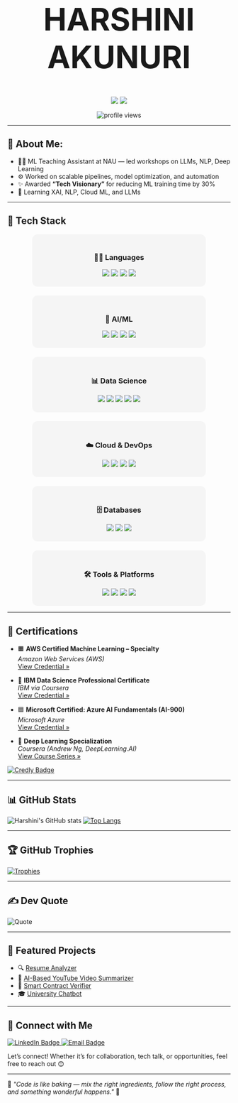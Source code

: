 <h1 align="center" style="font-size: 70px;"><strong>HARSHINI AKUNURI </strong></h1>
<p align="center">
  <img src="https://img.shields.io/badge/Data%20Scientist-FF1493?style=flat-square&labelColor=FF1493&color=white" />
  <img src="https://img.shields.io/badge/AI%2FML%20Engineer-FF1493?style=flat-square&labelColor=FF1493&color=white" />
</p>



<p align="center">
  <img src="https://komarev.com/ghpvc/?username=ha723-web&label=Profile%20views&color=FF1493&style=flat" alt="profile views" />
</p>

---

## 💫 About Me:

- 👩‍🏫 ML Teaching Assistant at NAU — led workshops on LLMs, NLP, Deep Learning
- ⚙️ Worked on scalable pipelines, model optimization, and automation
- ✨ Awarded **“Tech Visionary”** for reducing ML training time by 30%
- 🌱 Learning XAI, NLP, Cloud ML, and LLMs

---

## 🚀 Tech Stack

<div align="center">

  <!-- LANGUAGES -->
  <div style="background-color:#f5f5f5; border-radius:12px; padding:20px; width:70%; margin-bottom:20px;">
    <h3>👩‍💻 Languages</h3>
    <img src="https://img.shields.io/badge/Python-3776AB?style=for-the-badge&logo=python&logoColor=white"/>
    <img src="https://img.shields.io/badge/R-276DC3?style=for-the-badge&logo=r&logoColor=white"/>
    <img src="https://img.shields.io/badge/Java-F89820?style=for-the-badge&logo=java&logoColor=white"/>
    <img src="https://img.shields.io/badge/JavaScript-323330?style=for-the-badge&logo=javascript&logoColor=F7DF1E"/>
  </div>

  <!-- AI/ML -->
  <div style="background-color:#f5f5f5; border-radius:12px; padding:20px; width:70%; margin-bottom:20px;">
    <h3>🤖 AI/ML</h3>
    <img src="https://img.shields.io/badge/TensorFlow-FF6F00?style=for-the-badge&logo=tensorflow&logoColor=white"/>
    <img src="https://img.shields.io/badge/PyTorch-EE4C2C?style=for-the-badge&logo=pytorch&logoColor=white"/>
    <img src="https://img.shields.io/badge/Scikit--Learn-F7931E?style=for-the-badge&logo=scikit-learn&logoColor=white"/>
    <img src="https://img.shields.io/badge/Keras-D00000?style=for-the-badge&logo=keras&logoColor=white"/>
  </div>

  <!-- DATA SCIENCE -->
  <div style="background-color:#f5f5f5; border-radius:12px; padding:20px; width:70%; margin-bottom:20px;">
    <h3>📊 Data Science</h3>
    <img src="https://img.shields.io/badge/Pandas-150458?style=for-the-badge&logo=pandas&logoColor=white"/>
    <img src="https://img.shields.io/badge/Numpy-013243?style=for-the-badge&logo=numpy&logoColor=white"/>
    <img src="https://img.shields.io/badge/Jupyter-F37626?style=for-the-badge&logo=jupyter&logoColor=white"/>
    <img src="https://img.shields.io/badge/Matplotlib-11557C?style=for-the-badge&logo=matplotlib&logoColor=white"/>
    <img src="https://img.shields.io/badge/Seaborn-3776AB?style=for-the-badge"/>
  </div>

  <!-- CLOUD -->
  <div style="background-color:#f5f5f5; border-radius:12px; padding:20px; width:70%; margin-bottom:20px;">
    <h3>☁️ Cloud & DevOps</h3>
    <img src="https://img.shields.io/badge/AWS-232F3E?style=for-the-badge&logo=amazon-aws&logoColor=white"/>
    <img src="https://img.shields.io/badge/Azure-0078D4?style=for-the-badge&logo=microsoft-azure&logoColor=white"/>
    <img src="https://img.shields.io/badge/Docker-2496ED?style=for-the-badge&logo=docker&logoColor=white"/>
    <img src="https://img.shields.io/badge/Kubernetes-326CE5?style=for-the-badge&logo=kubernetes&logoColor=white"/>
  </div>

  <!-- DATABASES -->
  <div style="background-color:#f5f5f5; border-radius:12px; padding:20px; width:70%; margin-bottom:20px;">
    <h3>🗄️ Databases</h3>
    <img src="https://img.shields.io/badge/MongoDB-47A248?style=for-the-badge&logo=mongodb&logoColor=white"/>
    <img src="https://img.shields.io/badge/PostgreSQL-336791?style=for-the-badge&logo=postgresql&logoColor=white"/>
    <img src="https://img.shields.io/badge/MySQL-00758F?style=for-the-badge&logo=mysql&logoColor=white"/>
  </div>

  <!-- TOOLS -->
  <div style="background-color:#f5f5f5; border-radius:12px; padding:20px; width:70%;">
    <h3>🛠️ Tools & Platforms</h3>
    <img src="https://img.shields.io/badge/Git-F05032?style=for-the-badge&logo=git&logoColor=white"/>
    <img src="https://img.shields.io/badge/GitHub-181717?style=for-the-badge&logo=github&logoColor=white"/>
    <img src="https://img.shields.io/badge/Jira-0052CC?style=for-the-badge&logo=jira&logoColor=white"/>
    <img src="https://img.shields.io/badge/VS%20Code-007ACC?style=for-the-badge&logo=visual-studio-code&logoColor=white"/>
  </div>

</div>

---

## 📜 Certifications

- 🟧 **AWS Certified Machine Learning – Specialty**  
  *Amazon Web Services (AWS)*  
  [View Credential »](https://www.credly.com/users/harshini-akunuri.ce534512/badges)

- 🔵 **IBM Data Science Professional Certificate**  
  *IBM via Coursera*  
  [View Credential »](https://www.credly.com/users/harshini-akunuri.ce534512/badges)

- 🟦 **Microsoft Certified: Azure AI Fundamentals (AI-900)**  
  *Microsoft Azure*  
  [View Credential »](https://www.credly.com/users/harshini-akunuri.ce534512/badges)

- 🧠 **Deep Learning Specialization**  
  *Coursera (Andrew Ng, DeepLearning.AI)*  
  [View Course Series »](https://www.coursera.org/specializations/deep-learning)

[![Credly Badge](https://img.shields.io/badge/View%20All%20Badges-Credly-yellow?style=for-the-badge&logo=credly)](https://www.credly.com/users/harshini-akunuri.ce534512/badges)

--- 

## 📊 GitHub Stats

![Harshini's GitHub stats](https://github-readme-stats.vercel.app/api?username=ha723-web&show_icons=true&theme=tokyonight)
[![Top Langs](https://github-readme-stats.vercel.app/api/top-langs/?username=ha723-web&layout=compact&theme=tokyonight)](https://github.com/ha723-web)

---

## 🏆 GitHub Trophies
[![Trophies](https://github-profile-trophy.vercel.app/?username=ha723-web&theme=radical&margin-w=10&no-bg=true)](https://github.com/ryo-ma/github-profile-trophy)

---

## ✍️ Dev Quote
![Quote](https://quotes-github-readme.vercel.app/api?type=horizontal&theme=dark)

---

## 📌 Featured Projects

- 🔍 [Resume Analyzer](https://github.com/ha723-web/Resume-Analyzer)
- 🤖 [AI-Based YouTube Video Summarizer](https://github.com/ha723-web/AI-Based-Youtube-Video-Summarizer-)
- 🔐 [Smart Contract Verifier](https://github.com/ha723-web/Smart-Contract-Verifier-)
- 🎓 [University Chatbot](https://github.com/ha723-web/University-Course-Syllabus-Chatbot)

---

## 🔗 Connect with Me

<a href="https://www.linkedin.com/in/harshini-akunuri/" target="_blank">
  <img src="https://img.shields.io/badge/LinkedIn-Harshini%20Akunuri-blue?style=flat&logo=linkedin" alt="LinkedIn Badge"/>
</a>
<a href="mailto:harshiniakunuri59@gmail.com">
  <img src="https://img.shields.io/badge/Email-harshiniakunuri59@gmail.com-D14836?style=flat&logo=gmail&logoColor=white" alt="Email Badge"/>
</a>

Let’s connect! Whether it’s for collaboration, tech talk, or opportunities, feel free to reach out 😊

---

🌟 _"Code is like baking — mix the right ingredients, follow the right process, and something wonderful happens."_ 🍰

